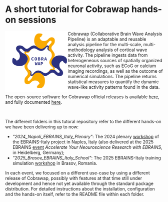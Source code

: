 # A short tutorial for Cobrawap hands-on sessions

<img src="https://github.com/APE-group/hands_on_cobrawap/blob/main/doc/images/cobrawap_logo.png" align="left" width="200px">

Cobrawap (Collaborative Brain Wave Analysis Pipeline) is an adaptable and reusable analysis pipeline for the multi-scale, multi-methodology analysis of cortical wave activity. The pipeline ingests data from heterogeneous sources of spatially organized neuronal activity, such as ECoG or calcium imaging recordings, as well as the outcome of numerical simulations. The pipeline returns statistical measures to quantify the dynamic wave-like activity patterns found in the data.

The open-source software for Cobrawap official releases is available [here](https://github.com/NeuralEnsemble/cobrawap), and fully documented [here](https://cobrawap.readthedocs.io).

<br/>

The different folders in this tutoral repository refer to the different hands-on we have been delivering up to now:
- *"2024_Napoli_EBRAINS_Italy_Plenary"*: The 2024 plenary [workshop](https://www.fuorirottaeventi.com/ebrains-napoli) of the EBRAINS-Italy project in Naples, Italy (also delivered at the 2025 EBRAINS [event](https://flagship.kip.uni-heidelberg.de/jss/HBPm?m=SgD&mI=268) *Accelerate Your Neouroscience Research with EBRAINS*, in Heidelberg, Germany);
- *"2025_Brasov_EBRAINS_Italy_School"*: The 2025 EBRAINS-Italy training simulation [workshop](https://conf.snn.ro/ebrains) in Brasov, Romania.

In each event, we focused on a different use-case by using a different release of Cobrawap, possibly with features at that time still under development and hence not yet available through the standard package distribution. For detailed instructions about the installation, configuration and the hands-on itself, refer to the README file within each folder.
